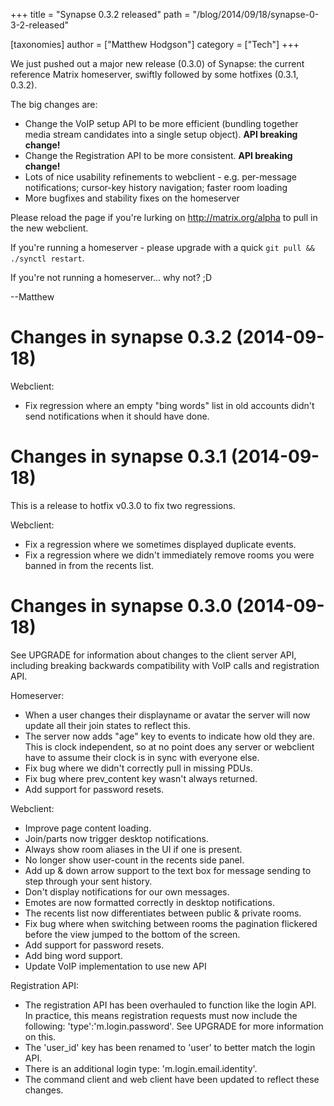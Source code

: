 +++
title = "Synapse 0.3.2 released"
path = "/blog/2014/09/18/synapse-0-3-2-released"

[taxonomies]
author = ["Matthew Hodgson"]
category = ["Tech"]
+++

We just pushed out a major new release (0.3.0) of Synapse: the current reference Matrix homeserver, swiftly followed by some hotfixes (0.3.1, 0.3.2).

The big changes are:

* Change the VoIP setup API to be more efficient (bundling together media stream candidates into a single setup object). <strong>API breaking change!</strong>
* Change the Registration API to be more consistent. <strong>API breaking change!</strong>
* Lots of nice usability refinements to webclient - e.g. per-message notifications; cursor-key history navigation; faster room loading
* More bugfixes and stability fixes on the homeserver

Please reload the page if you're lurking on http://matrix.org/alpha to pull in the new webclient.

If you're running a homeserver - please upgrade with a quick <code>git pull && ./synctl restart</code>.

If you're not running a homeserver... why not? ;D

--Matthew

Changes in synapse 0.3.2 (2014-09-18)
=====================================

Webclient:
 * Fix regression where an empty "bing words" list in old accounts didn't send
   notifications when it should have done.

Changes in synapse 0.3.1 (2014-09-18)
=====================================
This is a release to hotfix v0.3.0 to fix two regressions.

Webclient:
* Fix a regression where we sometimes displayed duplicate events.
* Fix a regression where we didn't immediately remove rooms you were
banned in from the recents list.

Changes in synapse 0.3.0 (2014-09-18)
=====================================
See UPGRADE for information about changes to the client server API, including
breaking backwards compatibility with VoIP calls and registration API.

Homeserver:
* When a user changes their displayname or avatar the server will now update
all their join states to reflect this.
* The server now adds "age" key to events to indicate how old they are. This
is clock independent, so at no point does any server or webclient have to
assume their clock is in sync with everyone else.
* Fix bug where we didn't correctly pull in missing PDUs.
* Fix bug where prev_content key wasn't always returned.
* Add support for password resets.

Webclient:
* Improve page content loading.
* Join/parts now trigger desktop notifications.
* Always show room aliases in the UI if one is present.
* No longer show user-count in the recents side panel.
* Add up & down arrow support to the text box for message sending to step
through your sent history.
* Don't display notifications for our own messages.
* Emotes are now formatted correctly in desktop notifications.
* The recents list now differentiates between public & private rooms.
* Fix bug where when switching between rooms the pagination flickered before
the view jumped to the bottom of the screen.
* Add support for password resets.
* Add bing word support.
* Update VoIP implementation to use new API

Registration API:
* The registration API has been overhauled to function like the login API. In
practice, this means registration requests must now include the following:
'type':'m.login.password'. See UPGRADE for more information on this.
* The 'user_id' key has been renamed to 'user' to better match the login API.
* There is an additional login type: 'm.login.email.identity'.
* The command client and web client have been updated to reflect these changes.
